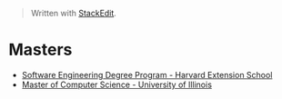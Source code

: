 


> Written with [StackEdit](https://stackedit.io/).

# Masters

- [Software Engineering Degree Program - Harvard Extension School](https://www.extension.harvard.edu/academics/graduate-degrees/software-engineering-degree?gclid=CjwKCAiA1fnxBRBBEiwAVUouUrMSretVlDKcr3x4dDNolzyCY3sGZd5W1SQby9PfsJ5fRov9dAAAYxoCO70QAvD_BwE)
- [Master of Computer Science - University of Illinois](https://www.coursera.org/degrees/master-of-computer-science-illinois)
<!--stackedit_data:
eyJoaXN0b3J5IjpbLTgwNjQzNTA2XX0=
-->